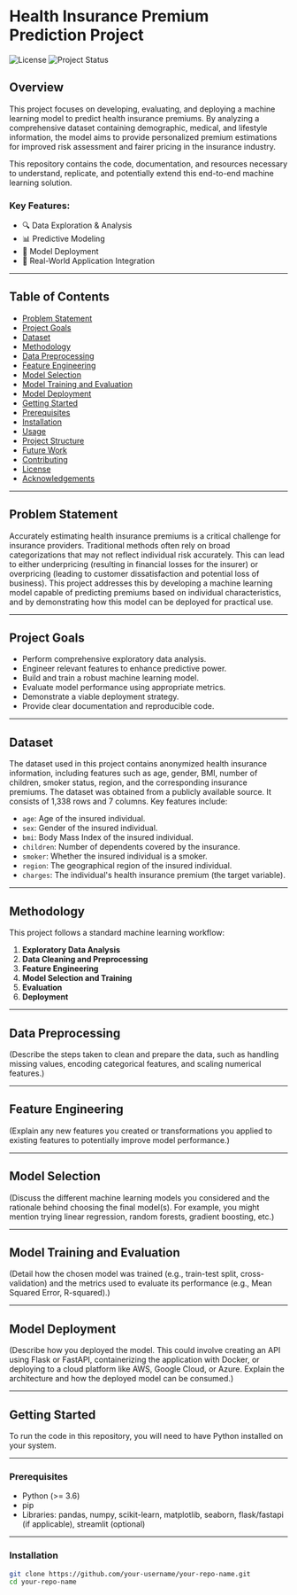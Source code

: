 # Health Insurance Premium Prediction Project

![License](https://img.shields.io/badge/License-MIT-blue.svg ) ![Project Status](https://img.shields.io/badge/Status-Active-green.svg )

## Overview

This project focuses on developing, evaluating, and deploying a machine learning model to predict health insurance premiums. By analyzing a comprehensive dataset containing demographic, medical, and lifestyle information, the model aims to provide personalized premium estimations for improved risk assessment and fairer pricing in the insurance industry.

This repository contains the code, documentation, and resources necessary to understand, replicate, and potentially extend this end-to-end machine learning solution.

### Key Features:

- 🔍 Data Exploration & Analysis  
- 📊 Predictive Modeling  
- 🚀 Model Deployment  
- 💼 Real-World Application Integration  

---

## Table of Contents

- [Problem Statement](#problem-statement)
- [Project Goals](#project-goals)
- [Dataset](#dataset)
- [Methodology](#methodology)
- [Data Preprocessing](#data-preprocessing)
- [Feature Engineering](#feature-engineering)
- [Model Selection](#model-selection)
- [Model Training and Evaluation](#model-training-and-evaluation)
- [Model Deployment](#model-deployment)
- [Getting Started](#getting-started)
- [Prerequisites](#prerequisites)
- [Installation](#installation)
- [Usage](#usage)
- [Project Structure](#project-structure)
- [Future Work](#future-work)
- [Contributing](#contributing)
- [License](#license)
- [Acknowledgements](#acknowledgements)

---

## Problem Statement

Accurately estimating health insurance premiums is a critical challenge for insurance providers. Traditional methods often rely on broad categorizations that may not reflect individual risk accurately. This can lead to either underpricing (resulting in financial losses for the insurer) or overpricing (leading to customer dissatisfaction and potential loss of business). This project addresses this by developing a machine learning model capable of predicting premiums based on individual characteristics, and by demonstrating how this model can be deployed for practical use.

---

## Project Goals

- Perform comprehensive exploratory data analysis.
- Engineer relevant features to enhance predictive power.
- Build and train a robust machine learning model.
- Evaluate model performance using appropriate metrics.
- Demonstrate a viable deployment strategy.
- Provide clear documentation and reproducible code.

---

## Dataset

The dataset used in this project contains anonymized health insurance information, including features such as age, gender, BMI, number of children, smoker status, region, and the corresponding insurance premiums. The dataset was obtained from a publicly available source. It consists of 1,338 rows and 7 columns. Key features include:

- `age`: Age of the insured individual.
- `sex`: Gender of the insured individual.
- `bmi`: Body Mass Index of the insured individual.
- `children`: Number of dependents covered by the insurance.
- `smoker`: Whether the insured individual is a smoker.
- `region`: The geographical region of the insured individual.
- `charges`: The individual's health insurance premium (the target variable).

---

## Methodology

This project follows a standard machine learning workflow:

1. **Exploratory Data Analysis**
2. **Data Cleaning and Preprocessing**
3. **Feature Engineering**
4. **Model Selection and Training**
5. **Evaluation**
6. **Deployment**

---

## Data Preprocessing

(Describe the steps taken to clean and prepare the data, such as handling missing values, encoding categorical features, and scaling numerical features.)

---

## Feature Engineering

(Explain any new features you created or transformations you applied to existing features to potentially improve model performance.)

---

## Model Selection

(Discuss the different machine learning models you considered and the rationale behind choosing the final model(s). For example, you might mention trying linear regression, random forests, gradient boosting, etc.)

---

## Model Training and Evaluation

(Detail how the chosen model was trained (e.g., train-test split, cross-validation) and the metrics used to evaluate its performance (e.g., Mean Squared Error, R-squared).)

---

## Model Deployment

(Describe how you deployed the model. This could involve creating an API using Flask or FastAPI, containerizing the application with Docker, or deploying to a cloud platform like AWS, Google Cloud, or Azure. Explain the architecture and how the deployed model can be consumed.)

---

## Getting Started

To run the code in this repository, you will need to have Python installed on your system.

---

### Prerequisites

- Python (>= 3.6)
- pip
- Libraries: pandas, numpy, scikit-learn, matplotlib, seaborn, flask/fastapi (if applicable), streamlit (optional)

---

### Installation

```bash
git clone https://github.com/your-username/your-repo-name.git 
cd your-repo-name
